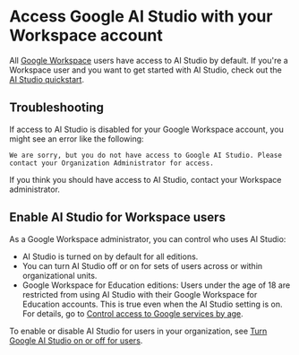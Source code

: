 # Access Google AI Studio with your Workspace account

All [Google Workspace](https://workspace.google.com/) users have access to AI Studio by default. If you're a Workspace user and you want to get started with AI Studio, check out the [AI Studio quickstart](https://ai.google.dev/gemini-api/docs/ai-studio-quickstart).

## Troubleshooting

If access to AI Studio is disabled for your Google Workspace account, you might see an error like the following:

`We are sorry, but you do not have access to Google AI Studio. Please contact your Organization Administrator for access.`

If you think you should have access to AI Studio, contact your Workspace administrator.

## Enable AI Studio for Workspace users

As a Google Workspace administrator, you can control who uses AI Studio:

- AI Studio is turned on by default for all editions.
- You can turn AI Studio off or on for sets of users across or within organizational units.
- Google Workspace for Education editions: Users under the age of 18 are restricted from using AI Studio with their Google Workspace for Education accounts. This is true even when the AI Studio setting is on. For details, go to [Control access to Google services by age](https://support.google.com/a/answer/10651918).

To enable or disable AI Studio for users in your organization, see [Turn Google AI Studio on or off for users](https://support.google.com/a/answer/15004095).